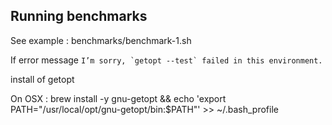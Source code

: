 ## Running benchmarks

See example : benchmarks/benchmark-1.sh

If error message
    ```I’m sorry, `getopt --test` failed in this environment.```

install of getopt

On OSX : brew install -y gnu-getopt && echo 'export PATH="/usr/local/opt/gnu-getopt/bin:$PATH"' >> ~/.bash_profile